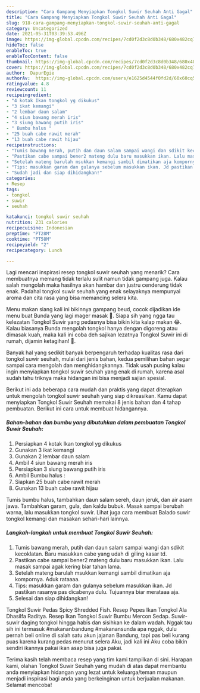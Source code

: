 ```yaml
---
description: "Cara Gampang Menyiapkan Tongkol Suwir Seuhah Anti Gagal"
title: "Cara Gampang Menyiapkan Tongkol Suwir Seuhah Anti Gagal"
slug: 918-cara-gampang-menyiapkan-tongkol-suwir-seuhah-anti-gagal
category: Uncategorized
date: 2021-05-31T03:39:53.496Z
image: https://img-global.cpcdn.com/recipes/7cd0f2d3c8d0b348/680x482cq70/tongkol-suwir-seuhah-foto-resep-utama.jpg
hideToc: false
enableToc: true
enableTocContent: false
thumbnail: https://img-global.cpcdn.com/recipes/7cd0f2d3c8d0b348/680x482cq70/tongkol-suwir-seuhah-foto-resep-utama.jpg
cover: https://img-global.cpcdn.com/recipes/7cd0f2d3c8d0b348/680x482cq70/tongkol-suwir-seuhah-foto-resep-utama.jpg
author:  DapurEgie
authorAv:  https://img-global.cpcdn.com/users/e1625d4544f0fd2d/60x60cq50/avatar.jpg
ratingvalue: 4.8
reviewcount: 11
recipeingredient:
- "4 kotak Ikan tongkol yg dikukus"
- "3 ikat kemangi"
- "2 lembar daun salam"
- "4 siun bawang merah iris"
- "3 siung bawang putih iris"
- " Bumbu halus "
- "25 buah cabe rawit merah"
- "13 buah cabe rawit hijau"
recipeinstructions:
- "Tumis bawang merah, putih dan daun salam sampai wangi dan sdikit kecoklatan. Baru masukkan cabe yang udah di giling kasar td."
- "Pastikan cabe sampai bener2 mateng dulu baru masukkan ikan. Lalu masak sampai agak kering biar tahan lama."
- "Setelah mateng barulah msukkan kemangi sambil dimatikan aja kompornya. Aduk rataaaa."
- "Tips: masukkan garam dan gulanya sebelum masukkan ikan. Jd pastikan rasanya pas dicabenya dulu. Tujuannya biar merataaa aja."
- "Sudah jadi dan siap dihidangkan!"
categories:
- Resep
tags:
- tongkol
- suwir
- seuhah

katakunci: tongkol suwir seuhah 
nutrition: 231 calories
recipecuisine: Indonesian
preptime: "PT28M"
cooktime: "PT58M"
recipeyield: "2"
recipecategory: Lunch

---
```



Lagi mencari inspirasi resep tongkol suwir seuhah yang menarik? Cara membuatnya memang tidak terlalu sulit namun tidak gampang juga. Kalau salah mengolah maka hasilnya akan hambar dan justru cenderung tidak enak. Padahal tongkol suwir seuhah yang enak selayaknya mempunyai aroma dan cita rasa yang bisa memancing selera kita.


Menu makan siang kali ini bikinnya gampang beud, cocok dijadikan ide menu buat Bunda yang lagi mager masak 🤭. Siapa sih yang ngga tau kelezatan Tongkol Suwir yang pedasnya bisa bikin kita kalap makan 😂. Kalau biasanya Bunda mengolah tongkol hanya dengan digoreng atau dimasak kuah, maka kali ini coba deh sajikan lezatnya Tongkol Suwir ini di rumah, dijamin ketagihan! 🤗.

Banyak hal yang sedikit banyak berpengaruh terhadap kualitas rasa dari tongkol suwir seuhah, mulai dari jenis bahan, kedua pemilihan bahan segar sampai cara mengolah dan menghidangkannya. Tidak usah pusing kalau ingin menyiapkan tongkol suwir seuhah yang enak di rumah, karena asal sudah tahu triknya maka hidangan ini bisa menjadi sajian spesial.


Berikut ini ada beberapa cara mudah dan praktis yang dapat diterapkan untuk mengolah tongkol suwir seuhah yang siap dikreasikan. Kamu dapat menyiapkan Tongkol Suwir Seuhah memakai 8 jenis bahan dan 4 tahap pembuatan. Berikut ini cara untuk membuat hidangannya.

<!--inarticleads1-->

##### Bahan-bahan dan bumbu yang dibutuhkan dalam pembuatan Tongkol Suwir Seuhah:

1. Persiapkan 4 kotak Ikan tongkol yg dikukus
1. Gunakan 3 ikat kemangi
1. Gunakan 2 lembar daun salam
1. Ambil 4 siun bawang merah iris
1. Persiapkan 3 siung bawang putih iris
1. Ambil  Bumbu halus :
1. Siapkan 25 buah cabe rawit merah
1. Gunakan 13 buah cabe rawit hijau


Tumis bumbu halus, tambahkan daun salam sereh, daun jeruk, dan air asam jawa. Tambahkan garam, gula, dan kaldu bubuk. Masak sampai berubah warna, lalu masukkan tongkol suwir. Lihat juga cara membuat Balado suwir tongkol kemangi dan masakan sehari-hari lainnya. 

<!--inarticleads2-->

##### Langkah-langkah untuk membuat Tongkol Suwir Seuhah:

1. Tumis bawang merah, putih dan daun salam sampai wangi dan sdikit kecoklatan. Baru masukkan cabe yang udah di giling kasar td.
1. Pastikan cabe sampai bener2 mateng dulu baru masukkan ikan. Lalu masak sampai agak kering biar tahan lama.
1. Setelah mateng barulah msukkan kemangi sambil dimatikan aja kompornya. Aduk rataaaa.
1. Tips: masukkan garam dan gulanya sebelum masukkan ikan. Jd pastikan rasanya pas dicabenya dulu. Tujuannya biar merataaa aja.
1. Selesai dan siap dihidangkan!

Tongkol Suwir Pedas Spicy Shredded Fish. Resep Pepes Ikan Tongkol Ala Dhasilfa Raditya. Resep Ikan Tongkol Suwir Bumbu Mercon Sedap. Suwir-suwir daging tongkol hingga habis dan sisihkan ke dalam wadah. Nggak tau sih ini termasuk #makananbandung #makanansunda apa nggak, dulu pernah beli online di salah satu akun jajanan Bandung, tapi pas beli kurang puas karena kurang pedas menurut selera Aku, jadi kali ini Aku coba bikin sendiri ikannya pakai ikan asap bisa juga pakai. 

Terima kasih telah membaca resep yang tim kami tampilkan di sini. Harapan kami, olahan Tongkol Suwir Seuhah yang mudah di atas dapat membantu anda menyiapkan hidangan yang lezat untuk keluarga/teman maupun menjadi inspirasi bagi anda yang berkeinginan untuk berjualan makanan. Selamat mencoba!
